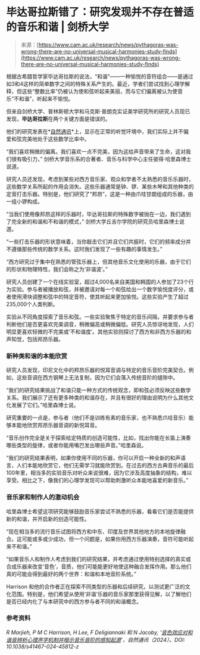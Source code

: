 <!--yml

category: 未分类

date: 2024-05-29 12:42:52

-->

# 毕达哥拉斯错了：研究发现并不存在普适的音乐和谐 | 剑桥大学

> 来源：[https://www.cam.ac.uk/research/news/pythagoras-was-wrong-there-are-no-universal-musical-harmonies-study-finds](https://www.cam.ac.uk/research/news/pythagoras-was-wrong-there-are-no-universal-musical-harmonies-study-finds)

根据古希腊哲学家毕达哥拉斯的说法，“和谐”——一种愉悦的音符组合——是通过如3和4这样的简单数字之间的特殊关系产生的。最近，学者们尝试找到心理学解释，但这些“整数比率”仍被认为使和弦听起来美丽，而与它们偏离被认为使音乐“不和谐”，听起来不愉悦。

但来自剑桥大学、普林斯顿大学和马克斯·普朗克实证美学研究所的研究人员现已发现，**毕达哥拉斯**在两个关键方面是错误的。

他们的研究发表在*[自然通讯](https://www.nature.com/articles/s41467-024-45812-z)*上，显示在正常的听觉环境中，我们实际上并不偏爱和弦完美地处于这些数学比率中。

“我们喜欢稍微的偏离。我们喜欢一点不完美，因为这给声音带来了生命，这对我们很有吸引力，” 剑桥大学音乐系的合著者、音乐与科学中心主任彼得·哈里森博士说道。

研究人员还发现，考虑到某些对西方音乐家、观众和学者不太熟悉的音乐乐器时，这些数学关系所起的作用会消失。这些乐器通常是钟、锣、某些木琴和其他种类的定音打击乐器。特别是，他们研究了“邦昂”，这是一种由爪哇甘朗组成的乐器，由一组小锣构成。

“当我们使用像邦昂这样的乐器时，毕达哥拉斯的特殊数字被抛在一边，我们遇到了完全新的和谐和不和谐的模式，” 剑桥大学丘吉尔学院的研究员哈里森博士说道。

“一些打击乐器的形状意味着，当你敲击它们并且它们共振时，它们的频率成分并不遵循那些传统的数学关系。这时我们发现了一些有趣的事情发生。”

“西方研究过于集中在熟悉的管弦乐器上，但其他音乐文化使用的乐器，由于它们的形状和物理特性，我们会称之为‘非谐波’。”

研究人员创建了一个在线实验室，超过4,000名来自美国和韩国的人参加了23个行为实验。参与者被播放和弦，并被邀请对每一个和弦给出一个数字愉悦度评分，或者使用滑块调整和弦中的特定音符，使其听起来更加愉悦。这些实验产生了超过235,000个人类判断。

实验从不同角度探索了音乐和弦。一些实验聚焦于特定的音乐间隔，并要求参与者判断他们是否更喜欢完美调音，稍微偏高或稍微偏低。研究人员惊讶地发现，人们明显更喜欢轻微的不完美或‘不和谐度’。其他实验则探讨了西方和非西方乐器的和声知觉，包括邦昂乐器。

### **新种类和谐的本能欣赏**

研究人员发现，印尼文化中的邦昂乐器的悦耳音调与特定的音乐音阶完美契合。例如，这些音调在西方钢琴上无法复制，因为它们会落入传统音阶的缝隙中。

“我们的研究结果挑战了和谐只能一种方式的传统观念，即和弦必须反映这些数学关系。我们展示了还有更多种类的和谐存在，并且有很好的理由说明为什么其他文化发展了它们。”哈里森博士说。

研究重要的一点是，参与者（他们不是训练有素的音乐家，也不熟悉爪哇音乐）能够本能地欣赏邦昂乐器音调的新悦耳音。

“音乐创作完全是关于探索给定特质的创造可能性，比如，找出你能在长笛上演奏哪些类型的旋律，或者你能用嘴巴发出哪些声音。”哈里森说。

“我们的研究结果表明，如果你使用不同的乐器，你可以开启一种全新的和声语言，人们本能地欣赏它，他们无需学习就能欣赏到。在过去的西方古典音乐的最后100年里，相当多的实验音乐对听众来说很难，因为它涉及高度抽象的结构，难以享受。相比之下，像我们的心理学发现可以帮助刺激听众本能地喜爱的新音乐。”

### **音乐家和制作人的激动机会**

哈里森博士希望这项研究能够鼓励音乐家尝试不熟悉的乐器，看看它们是否能提供新的和谐，并开启新的创造可能性。

“现在相当多的流行音乐试图将西方和中东、印度及世界其他地方的本地旋律融合。这可能或多或少成功，但一个问题是，如果你用西方乐器演奏，音符可能听起来不和谐。”

“如果音乐人和制作人考虑到我们的研究结果，并考虑通过使用特别选择的真实或合成乐器来改变‘音色’，音质，他们可能能更好地使这种融合发挥作用。那么他们真的可能会得到最好的两个世界：和谐和本地音阶系统。”

Harrison 和他的合作者正在探索不同类型的乐器和后续研究，以测试更广泛的文化范围。特别是，他们希望从使用‘非谐’乐器的音乐家那里获得见解，以了解他们是否已经内化了与本研究中的西方参与者不同的和谐概念。

### **参考资料**

*R Marjieh, P M C Harrison, H Lee, F Deligiannaki 和 N Jacoby, ‘[音色效应对和谐音辨析心理声学机制并暗示音乐音阶的感知起源](https://www.nature.com/articles/s41467-024-45812-z)’，自然通讯（2024）。DOI: 10.1038/s41467-024-45812-z*

